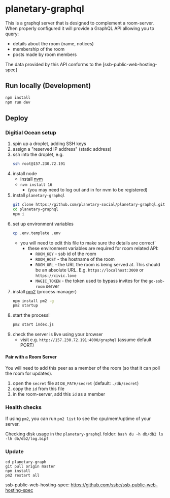 # planetary-graphql

This is a graphql server that is designed to complement a room-server.
When properly configured it will provide a GraphQL API allowing you to query:
- details about the room (name, notices)
- membership of the room
- posts made by room members

The data provided by this API conforms to the [ssb-public-web-hosting-spec]

## Run locally (Development)

```bash
npm install
npm run dev
```

## Deploy

### Digitial Ocean setup

1. spin up a droplet, adding SSH keys
2. assign a "reserved IP address" (static address)
3. ssh into the droplet, e.g.
    ```bash
    ssh root@157.230.72.191
    ```
4. install node
    - install [nvm](https://github.com/nvm-sh/nvm)
    - `nvm install 16`
        - (you may need to log out and in for nvm to be registered)
5. install `planetary-graphql`
    ```bash
    git clone https://github.com/planetary-social/planetary-graphql.git
    cd planetary-graphql
    npm i
    ```
6. set up environment variables
    ```bash
    cp .env.template .env
    ```
    - you will need to edit this file to make sure the details are correct`
        - these environment variables are required for room related API:
            - `ROOM_KEY` - ssb id of the room
            - `ROOM_HOST` - the hostname of the room
            - `ROOM_URL` - the URL the room is being served at. This should be an absolute URL. E.g. `https://localhost:3000` or `https://civic.love`
            - `MAGIC_TOKEN` - the token used to bypass invites for the `go-ssb-room` server
7. install [pm2](https://www.npmjs.com/package/pm2) (process manager)
   ```bash
   npm install pm2 -g
   pm2 startup
   ```
8. start the process!
   ```bash
   pm2 start index.js
   ```
9. check the server is live using your browser
   - visit e.g. `http://157.230.72.191:4000/graphql` (assume default PORT)


#### Pair with a Room Server

You will need to add this peer as a member of the room (so that it can poll the room for updates).

1. open the `secret` file at `DB_PATH/secret` (default: `./db/secret`)
2. copy the `id` from this file
3. in the room-server, add this `id` as a member

### Health checks

If using `pm2`, you can run `pm2 list` to see the cpu/mem/uptime of your server.

Checking disk usage in the `planetary-graphql` folder:
    ```bash
    du -h db/db2
    ls -lh db/db2/log.bipf
    ```

### Update

```
cd planetary-graph
git pull origin master
npm install
pm2 restart all
```

<!-- References -->

ssb-public-web-hosting-spec: https://github.com/ssbc/ssb-public-web-hosting-spec

